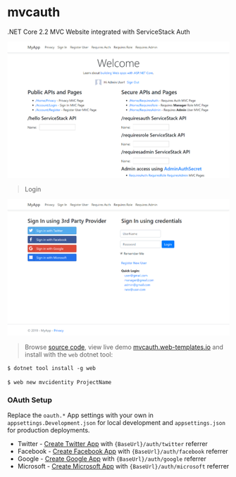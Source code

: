 # mvcauth

.NET Core 2.2 MVC Website integrated with ServiceStack Auth

[![](https://raw.githubusercontent.com/ServiceStack/Assets/master/csharp-templates/mvcauth.png)](http://mvcauth.web-templates.io/)

> Login

[![](https://raw.githubusercontent.com/ServiceStack/Assets/master/csharp-templates/mvcauth-login.png)](http://mvcauth.web-templates.io/)

> Browse [source code](https://github.com/NetCoreTemplates/mvcauth), view live demo [mvcauth.web-templates.io](http://mvcauth.web-templates.io) and install with the `web` dotnet tool:

    $ dotnet tool install -g web

    $ web new mvcidentity ProjectName

### OAuth Setup

Replace the `oauth.*` App settings with your own in `appsettings.Development.json` for local development and `appsettings.json` for production deployments.

 - Twitter - [Create Twitter App](https://dev.twitter.com/apps) with `{BaseUrl}/auth/twitter` referrer
 - Facebook - [Create Facebook App](https://developers.facebook.com/apps) with `{BaseUrl}/auth/facebook` referrer
 - Google - [Create Google App](https://console.developers.google.com/apis/credentials) with `{BaseUrl}/auth/google` referrer
 - Microsoft - [Create Microsoft App](https://apps.dev.microsoft.com) with `{BaseUrl}/auth/microsoft` referrer
